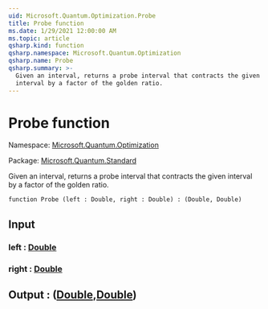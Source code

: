 ```yaml
---
uid: Microsoft.Quantum.Optimization.Probe
title: Probe function
ms.date: 1/29/2021 12:00:00 AM
ms.topic: article
qsharp.kind: function
qsharp.namespace: Microsoft.Quantum.Optimization
qsharp.name: Probe
qsharp.summary: >-
  Given an interval, returns a probe interval that contracts the given
  interval by a factor of the golden ratio.
---
```


# Probe function

Namespace: [Microsoft.Quantum.Optimization](xref:Microsoft.Quantum.Optimization)

Package: [Microsoft.Quantum.Standard](https://nuget.org/packages/Microsoft.Quantum.Standard)


Given an interval, returns a probe interval that contracts the giveninterval by a factor of the golden ratio.

```qsharp
function Probe (left : Double, right : Double) : (Double, Double)
```


## Input

### left : [Double](xref:microsoft.quantum.lang-ref.double)




### right : [Double](xref:microsoft.quantum.lang-ref.double)





## Output : ([Double](xref:microsoft.quantum.lang-ref.double),[Double](xref:microsoft.quantum.lang-ref.double))

